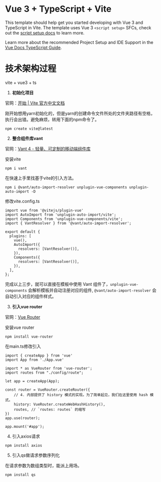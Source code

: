 # Vue 3 + TypeScript + Vite

This template should help get you started developing with Vue 3 and TypeScript in Vite. The template uses Vue 3 `<script setup>` SFCs, check out the [script setup docs](https://v3.vuejs.org/api/sfc-script-setup.html#sfc-script-setup) to learn more.

Learn more about the recommended Project Setup and IDE Support in the [Vue Docs TypeScript Guide](https://vuejs.org/guide/typescript/overview.html#project-setup).

# 技术架构过程

vite + vue3 + ts

1. **初始化项目**

官网：[开始 | Vite 官方中文文档](https://vitejs.cn/vite3-cn/guide/)

刚开始想用yarn初始化的，但是yarn的创建命令文件所处的文件夹路径有空格，执行会出错。避免麻烦，转用下面的npm命令了。

```
npm create vite@latest
```

2. **整合组件库vant**

官网：[Vant 4 - 轻量、可定制的移动端组件库](https://vant-ui.github.io/vant/#/zh-CN)

安装vite

```
npm i vant
```

在快速上手里找基于vite的引入方法。

```
npm i @vant/auto-import-resolver unplugin-vue-components unplugin-auto-import -D
```

修改vite.config.ts

```
import vue from '@vitejs/plugin-vue'
import AutoImport from 'unplugin-auto-import/vite';
import Components from 'unplugin-vue-components/vite';
import { VantResolver } from '@vant/auto-import-resolver';

export default {
  plugins: [
    vue(),
    AutoImport({
      resolvers: [VantResolver()],
    }),
    Components({
      resolvers: [VantResolver()],
    }),
  ],
};
```

完成以上三步，就可以直接在模板中使用 Vant 组件了，`unplugin-vue-components` 会解析模板并自动注册对应的组件, `@vant/auto-import-resolver` 会自动引入对应的组件样式。

3. **引入vue router**

官网：[Vue Router](https://v3.router.vuejs.org/zh/)

安装vue router

```
npm install vue-router
```

在main.ts修改引入

```
import { createApp } from 'vue'
import App from './App.vue'

import * as VueRouter from 'vue-router';
import routes from "./config/route";

let app = createApp(App);

const router = VueRouter.createRouter({
    // 4. 内部提供了 history 模式的实现。为了简单起见，我们在这里使用 hash 模式。
    history: VueRouter.createWebHashHistory(),
    routes, // `routes: routes` 的缩写
})
app.use(router);

app.mount('#app');
```

4. 引入axios请求

```
npm install axios
```

5. 引入qs做请求参数序列化

在请求参数为数组类型时，能派上用场。

```
npm install qs
```



